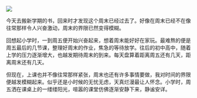 <div style="display:none;" class="author">
{
    "title": "还在期待星期五吗？",
    "date" : "2025-02-16",
    "weather" : "drizzle-rain",
    "description": "我们还有期待星期五的那种兴奋吗？",
    "tag" : ["生活","随笔","感想"]
}
</div>


![](https://p3-sign.toutiaoimg.com/tos-cn-i-ezhpy3drpa/f1280bb2d9d840b8b3f020573096d09b~tplv-obj:3739:2804.image?_iz=97245&bid=15&from=post&gid=1824741439535104&lk3s=06827d14&x-expires=1747958400&x-signature=UT94E0WbmE9DjzadE7dj1ZB7cyQ%3D)   

今天去搬新学期的书，回来时才发现这个周末已经过去了。好像在周末已经不在像往常那样令人兴奋激动，周末的界限已然变得模糊。   

回想起小学时，一到周五便开始兴奋起来，想着周末能好好在家玩。最难熬的便是周五最后的几节课，整理好周末的作业，焦急的等待放学。往后的初中高中，随着上学的压力逐渐增大，也越发期待周末的到来。每天盘算着距离周五还有几天，距离周末还有几天。   
 
但现在，上课也并不像往常那样紧张，周末也还有许多事情要做，我对时间的界限便越发模糊起来。似乎还是小时候的无忧无虑，天真烂漫最让人怀念。小学时，周五洒在课桌上的一缕缕阳光，喧嚣的课堂仿佛逐渐安静下来，静谧安详。   

